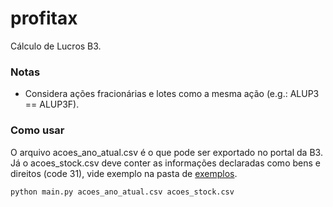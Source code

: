 # profitax
Cálculo de Lucros B3.

### Notas
- Considera ações fracionárias e lotes como a mesma ação (e.g.: ALUP3 == ALUP3F).

### Como usar
O arquivo acoes_ano_atual.csv é o que pode ser exportado no portal da B3. Já o acoes_stock.csv deve conter as informações declaradas como bens e direitos (code 31), vide exemplo na pasta de [exemplos](/exemplos).

```
python main.py acoes_ano_atual.csv acoes_stock.csv
```
